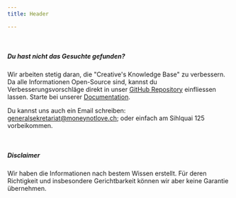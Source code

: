 ```yaml
---
title: Header

---
```



<br />

##### Du hast nicht das Gesuchte gefunden?
Wir arbeiten stetig daran, die "Creative's Knowledge Base" zu verbessern. Da alle Informationen Open-Source sind, kannst du Verbesserungsvorschläge direkt in unser [GitHub Repository](https://github.com/vitopepito/moneynotlove-webcontent) einfliessen lassen. Starte bei unserer [Documentation](/documentation).

Du kannst uns auch ein Email schreiben: generalsekretariat@moneynotlove.ch; oder einfach am Sihlquai 125 vorbeikommen.

<br />

##### Disclaimer
Wir haben die Informationen nach bestem Wissen erstellt. Für deren Richtigkeit und insbesondere Gerichtbarkeit können wir aber keine Garantie übernehmen.
